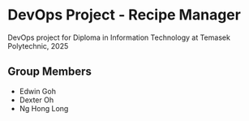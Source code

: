 # DevOps Project - Recipe Manager

DevOps project for Diploma in Information Technology at Temasek Polytechnic, 2025

## Group Members

- Edwin Goh
- Dexter Oh
- Ng Hong Long

